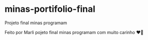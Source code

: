 # minas-portifolio-final
Projeto final minas programam


Feito por Marli pojeto final minas programam com muito carinho ❤️💖
